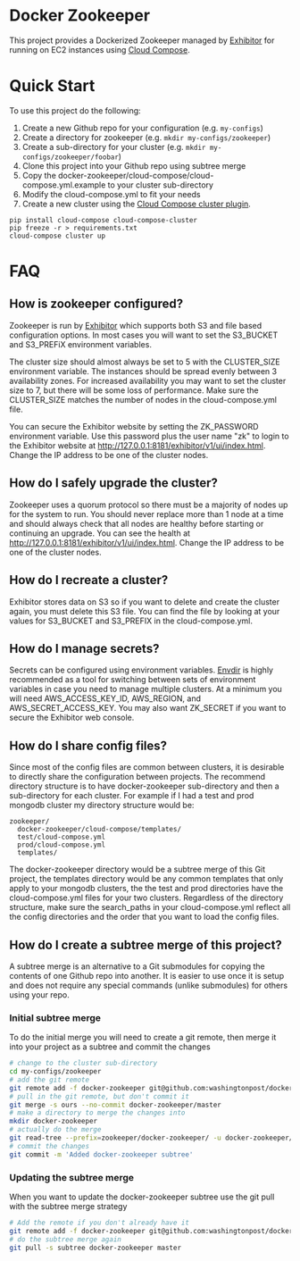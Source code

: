 # Docker Zookeeper 
This project provides a Dockerized Zookeeper managed by [Exhibitor](https://github.com/Netflix/exhibitor) for running on EC2 instances using [Cloud Compose](http://github.com/cloud-compose).

# Quick Start
To use this project do the following:

1. Create a new Github repo for your configuration (e.g. `my-configs`)
1. Create a directory for zookeeper (e.g. `mkdir my-configs/zookeeper`)
1. Create a sub-directory for your cluster (e.g. `mkdir my-configs/zookeeper/foobar`)
1. Clone this project into your Github repo using subtree merge
1. Copy the docker-zookeeper/cloud-compose/cloud-compose.yml.example to your cluster sub-directory
1. Modify the cloud-compose.yml to fit your needs
1. Create a new cluster using the [Cloud Compose cluster plugin](https://github.com/cloud-compose/cloud-compose-cluster).
```
pip install cloud-compose cloud-compose-cluster
pip freeze -r > requirements.txt
cloud-compose cluster up
```

# FAQ
## How is zookeeper configured?
Zookeeper is run by [Exhibitor](https://github.com/Netflix/exhibitor) which supports both S3 and file based configuration options. In most cases you will want to set the S3_BUCKET and S3_PREFiX environment variables.

The cluster size should almost always be set to 5 with the CLUSTER_SIZE environment variable. The instances should be spread evenly between 3 availability zones. For increased availability you may want to set the cluster size to 7, but there will be some loss of performance. Make sure the CLUSTER_SIZE matches the number of nodes in the cloud-compose.yml file.

You can secure the Exhibitor website by setting the ZK_PASSWORD environment variable. Use this password plus the user name "zk" to login to the Exhibitor website at http://127.0.0.1:8181/exhibitor/v1/ui/index.html. Change the IP address to be one of the cluster nodes.

## How do I safely upgrade the cluster?
Zookeeper uses a quorum protocol so there must be a majority of nodes up for the system to run. You should never replace more than 1 node at a time and should always check that all nodes are healthy before starting or continuing an upgrade. You can see the health at http://127.0.0.1:8181/exhibitor/v1/ui/index.html. Change the IP address to be one of the cluster nodes.

## How do I recreate a cluster?
Exhibitor stores data on S3 so if you want to delete and create the cluster again, you must delete this S3 file. You can find the file by looking at your values for S3_BUCKET and S3_PREFIX in the cloud-compose.yml.

## How do I manage secrets?
Secrets can be configured using environment variables. [Envdir](https://pypi.python.org/pypi/envdir) is highly recommended as a tool for switching between sets of environment variables in case you need to manage multiple clusters.
At a minimum you will need AWS_ACCESS_KEY_ID, AWS_REGION, and AWS_SECRET_ACCESS_KEY. You may also want ZK_SECRET if you want to secure the Exhibitor web console.

## How do I share config files?
Since most of the config files are common between clusters, it is desirable to directly share the configuration between projects. The recommend directory structure is to have docker-zookeeper sub-directory and then a sub-directory for each cluster. For example if I had a test and prod mongodb cluster my directory structure would be:

```
zookeeper/
  docker-zookeeper/cloud-compose/templates/
  test/cloud-compose.yml
  prod/cloud-compose.yml
  templates/
```

The docker-zookeeper directory would be a subtree merge of this Git project, the templates directory would be any common templates that only apply to your mongodb clusters, the the test and prod directories have the cloud-compose.yml files for your two clusters. Regardless of the directory structure, make sure the search_paths in your cloud-compose.yml reflect all the config directories and the order that you want to load the config files.

## How do I create a subtree merge of this project?
A subtree merge is an alternative to a Git submodules for copying the contents of one Github repo into another. It is easier to use once it is setup and does not require any special commands (unlike submodules) for others using your repo.

### Initial subtree merge
To do the initial merge you will need to create a git remote, then merge it into your project as a subtree and commit the changes

```bash
# change to the cluster sub-directory
cd my-configs/zookeeper
# add the git remote
git remote add -f docker-zookeeper git@github.com:washingtonpost/docker-zookeeper.git
# pull in the git remote, but don't commit it
git merge -s ours --no-commit docker-zookeeper/master
# make a directory to merge the changes into
mkdir docker-zookeeper
# actually do the merge
git read-tree --prefix=zookeeper/docker-zookeeper/ -u docker-zookeeper/master
# commit the changes
git commit -m 'Added docker-zookeeper subtree'
```

### Updating the subtree merge
When you want to update the docker-zookeeper subtree use the git pull with the subtree merge strategy

```bash
# Add the remote if you don't already have it
git remote add -f docker-zookeeper git@github.com:washingtonpost/docker-zookeeper.git
# do the subtree merge again
git pull -s subtree docker-zookeeper master
```


